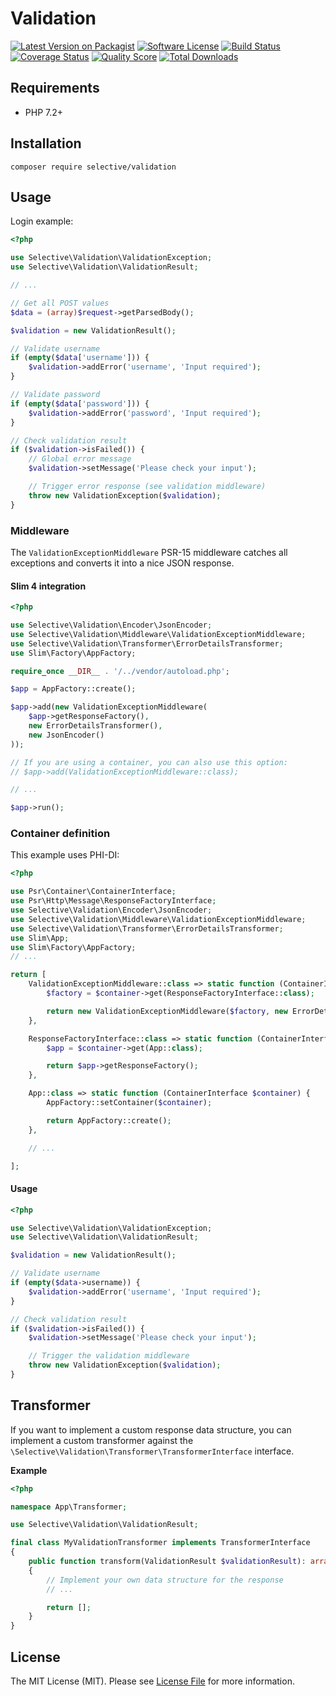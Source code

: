 # Validation

[![Latest Version on Packagist](https://img.shields.io/github/release/selective-php/validation.svg)](https://packagist.org/packages/selective/validation)
[![Software License](https://img.shields.io/badge/license-MIT-brightgreen.svg)](LICENSE)
[![Build Status](https://github.com/selective-php/validation/workflows/PHP/badge.svg)](https://github.com/selective-php/validation/actions)
[![Coverage Status](https://scrutinizer-ci.com/g/selective-php/validation/badges/coverage.png?b=master)](https://scrutinizer-ci.com/g/selective-php/validation/code-structure)
[![Quality Score](https://scrutinizer-ci.com/g/selective-php/validation/badges/quality-score.png?b=master)](https://scrutinizer-ci.com/g/selective-php/validation/?branch=master)
[![Total Downloads](https://img.shields.io/packagist/dt/selective/validation.svg)](https://packagist.org/packages/selective/validation/stats)

## Requirements

* PHP 7.2+

## Installation

```shell
composer require selective/validation
```

## Usage

Login example:

```php
<?php

use Selective\Validation\ValidationException;
use Selective\Validation\ValidationResult;

// ...

// Get all POST values
$data = (array)$request->getParsedBody();

$validation = new ValidationResult();

// Validate username
if (empty($data['username'])) {
    $validation->addError('username', 'Input required');
}

// Validate password
if (empty($data['password'])) {
    $validation->addError('password', 'Input required');
}

// Check validation result
if ($validation->isFailed()) {
    // Global error message
    $validation->setMessage('Please check your input');

    // Trigger error response (see validation middleware)
    throw new ValidationException($validation);
}
```

### Middleware

The `ValidationExceptionMiddleware` PSR-15 middleware catches all exceptions and converts 
it into a nice JSON response.

#### Slim 4 integration

```php
<?php

use Selective\Validation\Encoder\JsonEncoder;
use Selective\Validation\Middleware\ValidationExceptionMiddleware;
use Selective\Validation\Transformer\ErrorDetailsTransformer;
use Slim\Factory\AppFactory;

require_once __DIR__ . '/../vendor/autoload.php';

$app = AppFactory::create();

$app->add(new ValidationExceptionMiddleware(
    $app->getResponseFactory(),
    new ErrorDetailsTransformer(),
    new JsonEncoder()
));

// If you are using a container, you can also use this option:
// $app->add(ValidationExceptionMiddleware::class);

// ...

$app->run();
```

### Container definition

This example uses PHI-DI:

```php
<?php

use Psr\Container\ContainerInterface;
use Psr\Http\Message\ResponseFactoryInterface;
use Selective\Validation\Encoder\JsonEncoder;
use Selective\Validation\Middleware\ValidationExceptionMiddleware;
use Selective\Validation\Transformer\ErrorDetailsTransformer;
use Slim\App;
use Slim\Factory\AppFactory;
// ...

return [
    ValidationExceptionMiddleware::class => static function (ContainerInterface $container) {
        $factory = $container->get(ResponseFactoryInterface::class);

        return new ValidationExceptionMiddleware($factory, new ErrorDetailsTransformer(), new JsonEncoder());
    },

    ResponseFactoryInterface::class => static function (ContainerInterface $container) {
        $app = $container->get(App::class);

        return $app->getResponseFactory();
    },

    App::class => static function (ContainerInterface $container) {
        AppFactory::setContainer($container);

        return AppFactory::create();
    },

    // ...

];
```

#### Usage

```php
<?php

use Selective\Validation\ValidationException;
use Selective\Validation\ValidationResult;

$validation = new ValidationResult();

// Validate username
if (empty($data->username)) {
    $validation->addError('username', 'Input required');
}

// Check validation result
if ($validation->isFailed()) {
    $validation->setMessage('Please check your input');

    // Trigger the validation middleware
    throw new ValidationException($validation);
}
```

## Transformer

If you want to implement a custom response data structure, 
you can implement a custom transformer against the `\Selective\Validation\Transformer\TransformerInterface` interface.

**Example**

```php
<?php

namespace App\Transformer;

use Selective\Validation\ValidationResult;

final class MyValidationTransformer implements TransformerInterface
{
    public function transform(ValidationResult $validationResult): array
    {
        // Implement your own data structure for the response
        // ...

        return [];
    }
}
```

## License

The MIT License (MIT). Please see [License File](LICENSE) for more information.
